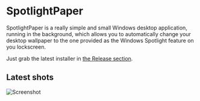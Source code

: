 # SpotlightPaper
SpotlightPaper is a really simple and small Windows desktop application, running in the background, which allows you to automatically change your desktop wallpaper to the one provided as the Windows Spotlight feature on you lockscreen.

Just grab the latest installer in [the Release section](https://github.com/greifmatthias/SpotlightPaper/releases).

## Latest shots
![Screenshot](/Assets/screen_180813.png)
